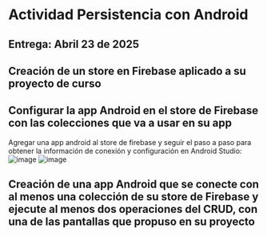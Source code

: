 # Actividad Persistencia con Android
## Entrega: Abril 23 de 2025

## Creación de un store en Firebase aplicado a su proyecto de curso



## Configurar la app Android en el store de Firebase con las colecciones que va a usar en su app
Agregar una app android al store de firebase y seguir el paso a paso para obtener la información de conexión y configuración en Android Studio:
![image](https://github.com/user-attachments/assets/82972635-4404-4e88-9674-282768f05b02)
![image](https://github.com/user-attachments/assets/2e1b1b45-ff2b-4205-9695-64e78a9ab828)


## Creación de una app Android que se conecte con al menos una colección de su store de Firebase y ejecute al menos dos operaciones del CRUD, con una de las pantallas que propuso en su proyecto


